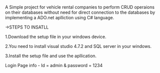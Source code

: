 A Simple project for vehicle rental companies to perform CRUD operaions on their databases without need for direct connection to the databases by implementing a ADO.net aplliction using C# language.

->STEPS TO INSATLL
 
 
 1.Download the setup file in your windows device.

 
 2.You need to install visual studio 4.7.2 and SQL server in your windows.
 
 
 3.Install the  setup file and use the apllication.



Login Page info - Id = admin & password = 1234
